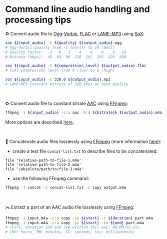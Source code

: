 # Command line audio handling and processing tips

:recycle: Convert audio file to [Ogg](https://xiph.org/ogg/)-[Vorbis](https://xiph.org/vorbis/), [FLAC](https://xiph.org/flac/) or [LAME-MP3](http://lame.sourceforge.net/) using [SoX](http://sox.sourceforge.net/):
```sh
sox ${input_audio} -C ${quality} ${output_audio}.ogg
# Ogg-Vorbis quality from -1 (worst) to 10 (best)
# Quality factor:  -1   0   2    4    6    8    9   10
# Bitrate (kbps):  45  64  96  128  192  265  320  500

sox ${input_audio} -C ${compression_level} ${output_audio}.flac
# FLAC compression level from 0 (low) to 8 (high)

sox ${input_audio} -C 320.0 ${output_audio}.mp3
# LAME-MP3 constant bitrate of 320 kbps at best quality
```

&nbsp;

:recycle: Convert audio file to constant bitrate [AAC](https://en.wikipedia.org/wiki/Advanced_Audio_Coding) using [FFmpeg](https://ffmpeg.org/):
```sh
ffmpeg -i ${input_audio} -c:a aac -b:a ${bitrate}k ${output_audio}.m4a
```
More options are described [here](https://trac.ffmpeg.org/wiki/Encode/AAC).

&nbsp;

:oden: Concatenate audio files losslessly using [FFmpeg](https://ffmpeg.org/) (more information [here](https://trac.ffmpeg.org/wiki/Concatenate)):
- create a text file `concat-list.txt` to describe files to be concatenated:
```
file 'relative-path-to-file-1.m4a'
file 'relative-path-to-file-2.m4a'
file '/absolute/path/to/file-3.m4a'
```
- use the following FFmpeg command:
```sh
ffmpeg -f concat -i concat-list.txt -c copy output.m4a
```

&nbsp;

:scissors: Extract a part of an AAC audio file losslessly using [FFmpeg](https://ffmpeg.org/):
```sh
ffmpeg -i input.m4a -c:a copy -ss ${start} -t ${duration} part.m4a
ffmpeg -i input.m4a -c:a copy -ss ${start} -to ${end} part.m4a
# start, duration and end are written this way: HH:MM:SS.sss
# (HH: hours, MM: minutes, SS: seconds, sss: milliseconds)
```
